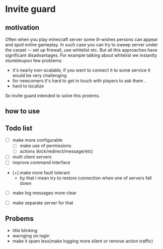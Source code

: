# Invite guard

## motivation

Often when you play minecraft server some ill-wishes persons can appear and spoil entire gameplay.
In such case you can try to sweep server under the carpet -- set up firewall, use whitelist etc. 
But all this approaches have significant disadvantages.
For example talking about whitelist we instantly stumbleupon few problems:
 - it's nearly non-scalable, if you want to connect it to some service it would be very challenging
 - for newcomers it's hard to get in touch with players to ask them .
 - hard to localize

So invite guard intended to solve this prolems.

## how to use

## Todo list
- [ ] make more configurable
    - [ ] make use of permissions
    - [ ] actions (kick/redirect/message/etc)
- [ ] multi client servers
- [ ] improve command interface
- [+] make more fault tolerant
    - by that i mean try to restore connection when one of servers fall down
- [ ] make log messages more clear 
- [ ] make separate server for that  


## Probems


- title blinking
- warnging on login
- make it spam less(make logging more slient or remove action traffic)
